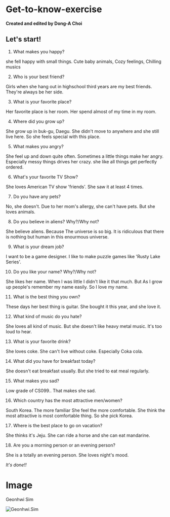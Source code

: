 # Get-to-know-exercise

**Created and edited by Dong-A Choi**

## Let's start!

1. What makes you happy?

she fell happy with small things. Cute baby animals, Cozy feelings, Chilling musics

2. Who is your best friend?

Girls when she hang out in highschool third years are my best friends. They're always be her side.

3. What is your favorite place?

Her favorite place is her room. Her spend almost of my time in my room.

4. Where did you grow up?

She grow up in buk-gu, Daegu. She didn't move to anywhere and she still live here. So she feels special with this place.

5. What makes you angry?

She feel up and down quite often. Sometimes a little things make her angry. Especially messy things drives her crazy. she like all things get perfectly ordered.

6. What's your favorite TV Show?

She loves American TV show 'friends'. She saw it at least 4 times.

7. Do you have any pets?

No, she doesn't. Due to her mom's allergy, she can't have pets. But she loves animals.

8. Do you believe in aliens? Why?/Why not?

She believe aliens. Because The universe is so big. It is ridiculous that there is nothing but human in this enourmous universe.

9. What is your dream job?

I want to be a game designer. I like to make puzzle games like 'Rusty Lake Series'.

10. Do you like your name? Why?/Why not?

She likes her name. When I was little I didn't like it that much. But As I grow up people's remember my name easily. So I love my name.

11. What is the best thing you own?

These days her best thing is guitar. She bought it this year, and she love it.

12. What kind of music do you hate?

She loves all kind of music. But she doesn't like heavy metal music. It's too loud to hear.

13. What is your favorite drink?

She loves coke. She can't live without coke. Especially Coka cola.

14. What did you have for breakfast today?

She doesn't eat breakfast usually. But she tried to eat meal regularly.

15. What makes you sad?

Low grade of CS099.. That makes she sad.

16. Which country has the most attractive men/women?

South Korea. The more familiar She feel the more comfortable. She think the most attractive is most comfortable thing. So she pick Korea.

17. Where is the best place to go on vacation?

She thinks it's Jeju. She can ride a horse and she can eat mandarine.

18. Are you a morning person or an evening person?

She is a totally an evening person. She loves night's mood.

_It's done!!_

# Image

Geonhwi Sim

![Geonhwi.Sim](https://cdn.discordapp.com/attachments/694762299835154463/711927791322529863/unknown.png)

























